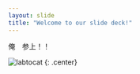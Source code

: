 ```yaml
---
layout: slide
title: "Welcome to our slide deck!"
---
```


俺　参上！！

![labtocat](https://octodex.github.com/images/labtocat.png)
{: .center}
